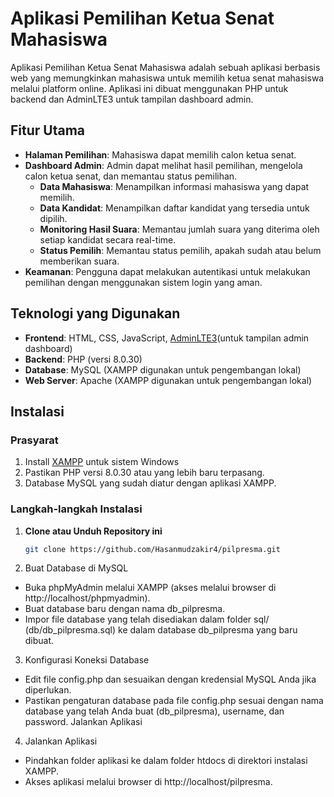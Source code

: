 # Aplikasi Pemilihan Ketua Senat Mahasiswa

Aplikasi Pemilihan Ketua Senat Mahasiswa adalah sebuah aplikasi berbasis web yang memungkinkan mahasiswa untuk memilih ketua senat mahasiswa melalui platform online. Aplikasi ini dibuat menggunakan PHP untuk backend dan AdminLTE3 untuk tampilan dashboard admin.

## Fitur Utama

- **Halaman Pemilihan**: Mahasiswa dapat memilih calon ketua senat.
- **Dashboard Admin**: Admin dapat melihat hasil pemilihan, mengelola calon ketua senat, dan memantau status pemilihan.
   - **Data Mahasiswa**: Menampilkan informasi mahasiswa yang dapat memilih.
   - **Data Kandidat**: Menampilkan daftar kandidat yang tersedia untuk dipilih.
   - **Monitoring Hasil Suara**: Memantau jumlah suara yang diterima oleh setiap kandidat secara real-time.
   - **Status Pemilih**: Memantau status pemilih, apakah sudah atau belum memberikan suara.
- **Keamanan**: Pengguna dapat melakukan autentikasi untuk melakukan pemilihan dengan menggunakan sistem login yang aman.

## Teknologi yang Digunakan

- **Frontend**: HTML, CSS, JavaScript, [AdminLTE3](https://adminlte.io/)(untuk tampilan admin dashboard)
- **Backend**: PHP (versi 8.0.30)
- **Database**: MySQL (XAMPP digunakan untuk pengembangan lokal)
- **Web Server**: Apache (XAMPP digunakan untuk pengembangan lokal)

## Instalasi

### Prasyarat
1. Install [XAMPP](https://www.apachefriends.org/download.html) untuk sistem Windows 
2. Pastikan PHP versi 8.0.30 atau yang lebih baru terpasang.
3. Database MySQL yang sudah diatur dengan aplikasi XAMPP.

### Langkah-langkah Instalasi

1. **Clone atau Unduh Repository ini**
   
   ```bash
   git clone https://github.com/Hasanmudzakir4/pilpresma.git

2. Buat Database di MySQL
- Buka phpMyAdmin melalui XAMPP (akses melalui browser di http://localhost/phpmyadmin).
- Buat database baru dengan nama db_pilpresma.
- Impor file database yang telah disediakan dalam folder sql/ (db/db_pilpresma.sql) ke dalam database db_pilpresma yang baru dibuat.

3. Konfigurasi Koneksi Database
- Edit file config.php dan sesuaikan dengan kredensial MySQL Anda jika diperlukan.
- Pastikan pengaturan database pada file config.php sesuai dengan nama database yang telah Anda buat (db_pilpresma), username, dan password.
Jalankan Aplikasi

4.  Jalankan Aplikasi
- Pindahkan folder aplikasi ke dalam folder htdocs di direktori instalasi XAMPP.
- Akses aplikasi melalui browser di http://localhost/pilpresma.
